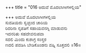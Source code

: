 +++
title = "016 ಅದುವೆ ಮೊದಲಾಗೀಗಳಲ್ಲಿಯ"

+++
ಅದುವೆ ಮೊದಲಾಗೀಗಳಲ್ಲಿಯ   
ಸುದತಿಯರು ಸ್ವಚ್ಛಂದ ಚಾರಿಯ  
ರಿದರಿನಾ ನೃಪತಿಗೆ ಸಹಾಯವನಗ್ನಿ ಮಾಡುವನು  
ಇದನರಿತು ಸಹದೇವನುಪವಾ  
ಸದಲಿ ಮಿಂದು ಕುಶಾಗ್ರ ಸಂಸ್ತರ  
ಣದಲಿ ಪವಡಿಸಿ ಬೇಡಿಕೊಂಡನು ವಹ್ನಿ ಸೂಕ್ತದಲಿ     ॥16॥